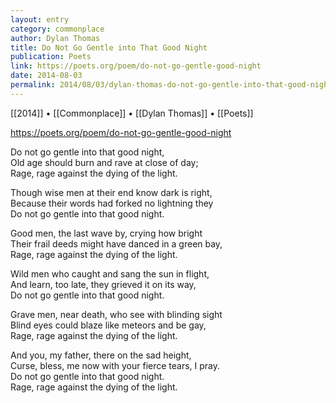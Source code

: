 ```yaml
---
layout: entry
category: commonplace
author: Dylan Thomas
title: Do Not Go Gentle into That Good Night
publication: Poets
link: https://poets.org/poem/do-not-go-gentle-good-night
date: 2014-08-03
permalink: 2014/08/03/dylan-thomas-do-not-go-gentle-into-that-good-night
---
```


[[2014]] • [[Commonplace]] • [[Dylan Thomas]] • [[Poets]]

https://poets.org/poem/do-not-go-gentle-good-night

Do not go gentle into that good night,
<br> Old age should burn and rave at close of day;
<br> Rage, rage against the dying of the light.

Though wise men at their end know dark is right,
<br> Because their words had forked no lightning they
<br> Do not go gentle into that good night.

Good men, the last wave by, crying how bright
<br> Their frail deeds might have danced in a green bay,
<br> Rage, rage against the dying of the light.

Wild men who caught and sang the sun in flight,
<br> And learn, too late, they grieved it on its way,
<br> Do not go gentle into that good night.

Grave men, near death, who see with blinding sight
<br> Blind eyes could blaze like meteors and be gay,   
<br> Rage, rage against the dying of the light.

And you, my father, there on the sad height,
<br> Curse, bless, me now with your fierce tears, I pray.
<br> Do not go gentle into that good night.
<br> Rage, rage against the dying of the light.
